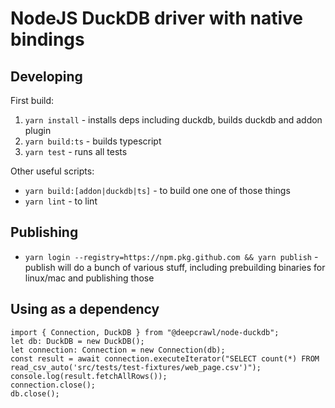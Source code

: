 # NodeJS DuckDB driver with native bindings

## Developing

First build:

1. `yarn install` - installs deps including duckdb, builds duckdb and addon plugin
2. `yarn build:ts` - builds typescript
3. `yarn test` - runs all tests

Other useful scripts:
- `yarn build:[addon|duckdb|ts]` - to build one one of those things
- `yarn lint` - to lint

## Publishing
- `yarn login --registry=https://npm.pkg.github.com && yarn publish` - publish will do a bunch of various stuff, including prebuilding binaries for linux/mac and publishing those


## Using as a dependency

```
import { Connection, DuckDB } from "@deepcrawl/node-duckdb";
let db: DuckDB = new DuckDB();
let connection: Connection = new Connection(db);
const result = await connection.executeIterator("SELECT count(*) FROM read_csv_auto('src/tests/test-fixtures/web_page.csv')");
console.log(result.fetchAllRows());
connection.close();
db.close();
```
